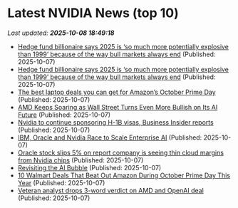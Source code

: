 # Latest NVIDIA News (top 10)
_Last updated: **2025-10-08 18:49:18**_

- [Hedge fund billionaire says 2025 is ‘so much more potentially explosive than 1999’ because of the way bull markets always end](https://finance.yahoo.com/news/hedge-fund-billionaire-says-2025-183848954.html) (Published: 2025-10-07)
- [Hedge fund billionaire says 2025 is ‘so much more potentially explosive than 1999’ because of the way bull markets always end](https://fortune.com/2025/10/07/paul-tudor-jones-hedge-fund-billionaire-markets-more-explosive-than-1999/) (Published: 2025-10-07)
- [The best laptop deals you can get for Amazon’s October Prime Day](https://www.theverge.com/tech/792893/amazon-october-prime-big-deal-day-laptops-gaming-apple) (Published: 2025-10-07)
- [AMD Keeps Soaring as Wall Street Turns Even More Bullish on Its AI Future](https://finance.yahoo.com/news/amd-keeps-soaring-wall-street-182638362.html) (Published: 2025-10-07)
- [Nvidia to continue sponsoring H-1B visas, Business Insider reports](https://freerepublic.com/focus/f-chat/4344915/posts) (Published: 2025-10-07)
- [IBM, Oracle and Nvidia Race to Scale Enterprise AI](http://www.pymnts.com/artificial-intelligence-2/2025/ibm-oracle-and-nvidia-race-to-scale-enterprise-ai/) (Published: 2025-10-07)
- [Oracle stock slips 5% on report company is seeing thin cloud margins from Nvidia chips](https://biztoc.com/x/5d7756a3814f5441) (Published: 2025-10-07)
- [Revisiting the AI Bubble](https://danielmiessler.com/blog/revisiting-the-ai-bubble?utm_source=rss&utm_medium=feed&utm_campaign=website) (Published: 2025-10-07)
- [10 Walmart Deals That Beat Out Amazon During October Prime Day This Year](https://www.ign.com/articles/walmart-deals-october-prime-day-sale-2025) (Published: 2025-10-07)
- [Veteran analyst drops 3-word verdict on AMD and OpenAI deal](https://www.thestreet.com/technology/veteran-analyst-drops-3-word-verdict-on-amd-and-openai-deal) (Published: 2025-10-07)
